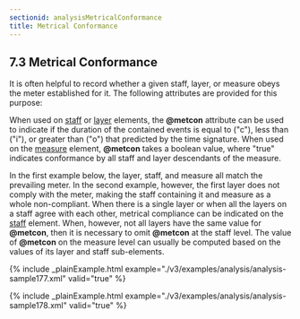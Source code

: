 ```yaml
---
sectionid: analysisMetricalConformance
title: Metrical Conformance
---
```



<h2 id="analysisMetricalConformance">
   <span class="headingNumber">7.3</span>
   <span class="head">Metrical Conformance</span>
</h2>
It is often helpful to record whether a given staff, layer, or measure obeys the meter
established for it. The following attributes are provided for this purpose:



<span class="specList">
   
   <span class="specDesc"></span>
   
   <span class="specDesc"></span>
   
</span>


When used on 
<a class="link_odd_elementSpec" href="/v3/elements/staff">staff</a> or 
<a class="link_odd_elementSpec" href="/v3/elements/layer">layer</a> elements, the
**@metcon** attribute can be used to indicate if the duration of the contained events
is equal to ("c"), less than ("i"), or greater than ("o") that predicted by the time
signature. When used on the 
<a class="link_odd_elementSpec" href="/v3/elements/measure">measure</a> element, **@metcon** takes a
boolean value, where "true" indicates conformance by all staff and layer descendants
of the
measure.

In the first example below, the layer, staff, and measure all match the prevailing
meter. In
the second example, however, the first layer does not comply with the meter, making
the staff
containing it and measure as a whole non-compliant. When there is a single layer or
when all
the layers on a staff agree with each other, metrical compliance can be indicated
on the 
<a class="link_odd_elementSpec" href="/v3/elements/staff">staff</a> element. When, however, not all layers have the same value for
**@metcon**, then it is necessary to omit **@metcon** at the staff level. The
value of **@metcon** on the measure level can usually be computed based on the values of
its layer and staff sub-elements.


{% include _plainExample.html example="./v3/examples/analysis/analysis-sample177.xml" valid="true" %}


{% include _plainExample.html example="./v3/examples/analysis/analysis-sample178.xml" valid="true" %}

